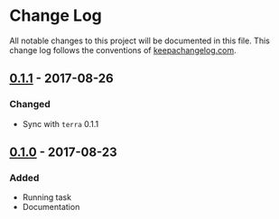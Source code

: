 # Change Log
All notable changes to this project will be documented in this file. This change log follows the conventions of [keepachangelog.com](http://keepachangelog.com/).

## [0.1.1] - 2017-08-26
### Changed
- Sync with `terra` 0.1.1

## [0.1.0] - 2017-08-23
### Added
- Running task
- Documentation

[0.1.1]: https://github.com/luchiniatwork/lein-terra/releases/tag/v0.1.1
[0.1.0]: https://github.com/luchiniatwork/lein-terra/releases/tag/v0.1.0
